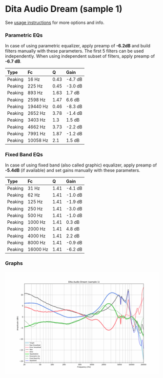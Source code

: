 # Dita Audio Dream (sample 1)
See [usage instructions](https://github.com/jaakkopasanen/AutoEq#usage) for more options and info.

### Parametric EQs
In case of using parametric equalizer, apply preamp of **-6.2dB** and build filters manually
with these parameters. The first 5 filters can be used independently.
When using independent subset of filters, apply preamp of **-6.7 dB**.

| Type    | Fc       |    Q | Gain    |
|:--------|:---------|:-----|:--------|
| Peaking | 16 Hz    | 0.43 | -4.7 dB |
| Peaking | 225 Hz   | 0.45 | -3.0 dB |
| Peaking | 893 Hz   | 1.63 | 1.7 dB  |
| Peaking | 2598 Hz  | 1.47 | 6.6 dB  |
| Peaking | 19440 Hz | 0.46 | -8.3 dB |
| Peaking | 2652 Hz  | 3.78 | -1.4 dB |
| Peaking | 3403 Hz  | 1.3  | 1.5 dB  |
| Peaking | 4662 Hz  | 3.73 | -2.2 dB |
| Peaking | 7991 Hz  | 1.87 | -1.2 dB |
| Peaking | 10058 Hz | 2.1  | 1.5 dB  |

### Fixed Band EQs
In case of using fixed band (also called graphic) equalizer, apply preamp of **-5.4dB**
(if available) and set gains manually with these parameters.

| Type    | Fc       |    Q | Gain    |
|:--------|:---------|:-----|:--------|
| Peaking | 31 Hz    | 1.41 | -4.1 dB |
| Peaking | 62 Hz    | 1.41 | -1.0 dB |
| Peaking | 125 Hz   | 1.41 | -1.9 dB |
| Peaking | 250 Hz   | 1.41 | -3.0 dB |
| Peaking | 500 Hz   | 1.41 | -1.0 dB |
| Peaking | 1000 Hz  | 1.41 | 0.3 dB  |
| Peaking | 2000 Hz  | 1.41 | 4.8 dB  |
| Peaking | 4000 Hz  | 1.41 | 2.2 dB  |
| Peaking | 8000 Hz  | 1.41 | -0.9 dB |
| Peaking | 16000 Hz | 1.41 | -6.2 dB |

### Graphs
![](./Dita%20Audio%20Dream%20(sample%201).png)